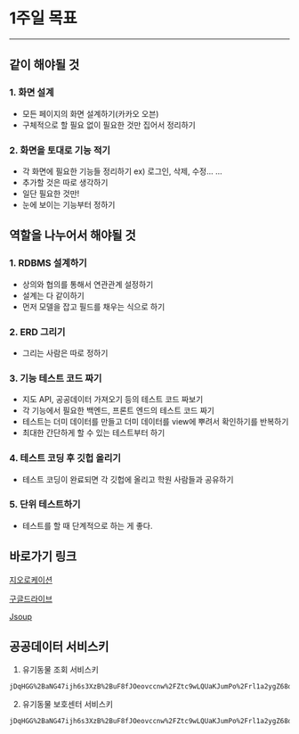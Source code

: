 # 1주일 목표

---------

## 같이 해야될 것

### 1. 화면 설계

- 모든 페이지의 화면 설계하기(카카오 오븐)
- 구체적으로 할 필요 없이 필요한 것만 집어서 정리하기

### 2. 화면을 토대로 기능 적기

- 각 화면에 필요한 기능들 정리하기 ex) 로그인, 삭제, 수정... ...
- 추가할 것은 따로 생각하기
- 일단 필요한 것만!
- 눈에 보이는 기능부터 정하기



## 역할을 나누어서 해야될 것

### 1. RDBMS 설계하기

- 상의와 협의를 통해서 연관관계 설정하기
- 설계는 다 같이하기
- 먼저 모델을 잡고 필드를 채우는 식으로 하기

### 2. ERD 그리기

- 그리는 사람은 따로 정하기

### 3. 기능 테스트 코드 짜기

- 지도 API, 공공데이터 가져오기 등의 테스트 코드 짜보기
- 각 기능에서 필요한 백엔드, 프론트 엔드의 테스트 코드 짜기
- 테스트는 더미 데이터를 만들고 더미 데이터를 view에 뿌려서 확인하기를 반복하기
- 최대한 간단하게 할 수 있는 테스트부터 하기

### 4. 테스트 코딩 후 깃헙 올리기

- 테스트 코딩이 완료되면 각 깃헙에 올리고 학원 사람들과 공유하기

### 5. 단위 테스트하기

- 테스트를 할 때 단계적으로 하는 게 좋다.



## 바로가기 링크

[지오로케이션](https://developer.mozilla.org/ko/docs/Web/API/Geolocation_API/Using_the_Geolocation_API)

[구글드라이브](https://drive.google.com/drive/folders/1WSZU6s5KAShxfXiTbGnBha0Zs1r10SM_)

[Jsoup](https://jsoup.org/)



## 공공데이터 서비스키

1. 유기동물 조회 서비스키

```
jDqHGG%2BaNG47ijh6s3XzB%2BuF8fJOeovccnw%2FZtc9wLQUaKJumPo%2Frl1a2ygZ68dv9L0PD7drvpjPAeTnnB9f%2FQ%3D%3D
```

2. 유기동물 보호센터 서비스키

```
jDqHGG%2BaNG47ijh6s3XzB%2BuF8fJOeovccnw%2FZtc9wLQUaKJumPo%2Frl1a2ygZ68dv9L0PD7drvpjPAeTnnB9f%2FQ%3D%3D
```
